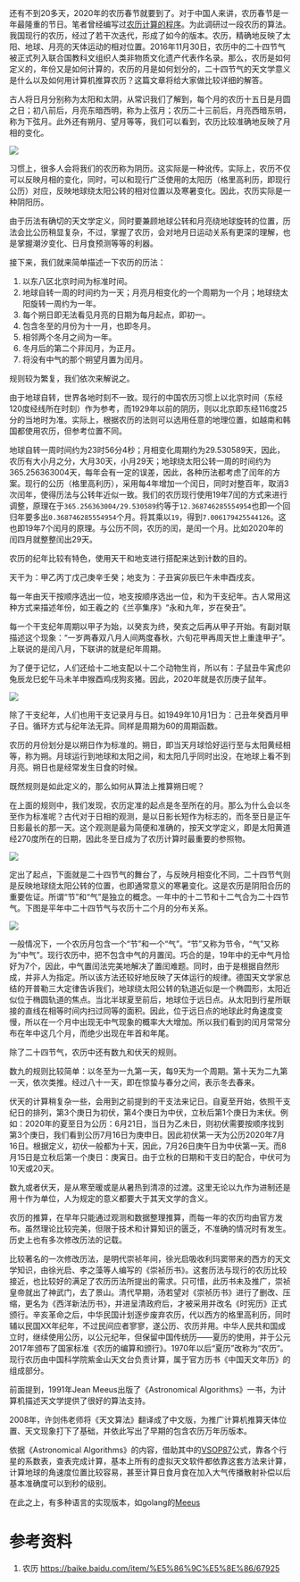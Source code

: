 还有不到20多天，2020年的农历春节就要到了。对于中国人来讲，农历春节是一年最隆重的节日。笔者曾经编写过[农历计算的程序](http://hao.360.com/rili/#cid=youlike)。为此调研过一段农历的算法。我国现行的农历，经过了若干次迭代，形成了如今的版本。农历，精确地反映了太阳、地球、月亮的天体运动的相对位置。2016年11月30日，农历中的二十四节气被正式列入联合国教科文组织人类非物质文化遗产代表作名录。那么，农历是如何定义的，年份又是如何计算的，农历的月是如何划分的，二十四节气的天文学意义是什么以及如何用计算机推算农历？这篇文章将给大家做比较详细的解答。

古人将日月分别称为太阳和太阴，从常识我们了解到，每个月的农历十五日是月圆之日；初八前后，月亮东暗西明，称为上弦月；农历二十三前后，月亮西暗东明，称为下弦月。此外还有朔月、望月等等，我们可以看到，农历比较准确地反映了月相的变化。

![](https://p5.ssl.qhimg.com/t014237650677f19d88.jpg)

习惯上，很多人会将我们的农历称为阴历。这实际是一种讹传。实际上，农历不仅可以反映月相的变化，同时，可以和现行广泛使用的太阳历（格里高利历，即现行公历）对应，反映地球绕太阳公转的相对位置以及寒暑变化。因此，农历实际是一种阴阳历。

由于历法有确切的天文学定义，同时要兼顾地球公转和月亮绕地球旋转的位置，历法会比公历稍显复杂，不过，掌握了农历，会对地月日运动关系有更深的理解，也是掌握潮汐变化、日月食预测等等的利器。

接下来，我们就来简单描述一下农历的历法：


1. 以东八区北京时间为标准时间。 
1. 地球自转一周的时间约为一天；月亮月相变化的一个周期为一个月；地球绕太阳旋转一周约为一年。
1. 每个朔日即无法看见月亮的日期为每月起点，即初一。
1. 包含冬至的月份为十一月，也即冬月。
1. 相邻两个冬月之间为一年。
1. 冬月后的第二个非闰月，为正月。
1. 将没有中气的那个朔望月置为闰月。

规则较为繁复，我们依次来解说之。

由于地球自转，世界各地时刻不一致。现行的中国农历习惯上以北京时间（东经120度经线所在时刻）作为参考，而1929年以前的阴历，则以北京即东经116度25分的当地时为准。实际上，根据农历的法则可以选用任意的地理位置，如越南和韩国都使用农历，但参考位置不同。

地球自转一周时间约为23时56分4秒；月相变化周期约为29.530589天，因此，农历有大小月之分，大月30天，小月29天；地球绕太阳公转一周的时间约为365.256363004天，每年会有一定的误差，因此，各种历法都考虑了闰年的方案。现行的公历（格里高利历），采用每4年增加一个闰日，同时对整百年，取消3次闰年，使得历法与公转年近似一致。我们的农历现行使用19年7闰的方式来进行调整，原理在于`365.256363004/29.530589`约等于`12.368746285554954`也即一个回归年要多出`0.368746285554954`个月。将其乘以`19`，得到`7.006179425544126`。这也即19年7个闰月的原理。与公历不同，农历的闰，是闰一个月。比如2020年的闰四月就整整闰出29天。

农历的纪年比较有特色，使用天干和地支进行搭配来达到计数的目的。

天干为：甲乙丙丁戊己庚辛壬癸；地支为：子丑寅卯辰巳午未申酉戌亥。

每一年由天干按顺序选出一位，地支按顺序选出一位，和为干支纪年。古人常用这种方式来描述年份，如王羲之的《兰亭集序》“永和九年，岁在癸丑”。

每一个干支纪年周期以甲子为始，以癸亥为终，癸亥之后再从甲子开始。有副对联描述这个现象：“一岁两春双八月人间两度春秋，六旬花甲再周天世上重逢甲子”。上联说的是闰八月，下联讲的就是纪年周期。

为了便于记忆，人们还给十二地支配以十二个动物生肖，所以有：子鼠丑牛寅虎卯兔辰龙巳蛇午马未羊申猴酉鸡戌狗亥猪。因此，2020年就是农历庚子鼠年。

![](https://p5.ssl.qhimg.com/t01b65070dd48821df6.jpg)

除了干支纪年，人们也用干支记录月与日。如1949年10月1日为：己丑年癸酉月甲子日。循环方式与纪年法无异。同样是周期为60的周期函数。

农历的月份划分是以朔日作为标准的。朔日，即当天月球恰好运行至与太阳黄经相等，称为朔。月球运行到地球和太阳之间，和太阳几乎同时出没，在地球上看不到月亮。朔日也是经常发生日食的时候。

既然规则是如此定义的，那么如何从算法上推算朔日呢？

在上面的规则中，我们发现，农历定准的起点是冬至所在的月。那么为什么会以冬至作为标准呢？古代对于日相的观测，是以日影长短作为标志的，而冬至日是正午日影最长的那一天。这个观测是最为简便和准确的，按天文学定义，即是太阳黄道经270度所在的日期，因此冬至日成为了农历计算时最重要的参照物。

![](https://p1.ssl.qhimg.com/t012e6e69b1a32a127f.jpg)

定出了起点，下面就是二十四节气的舞台了，与反映月相变化不同，二十四节气则是反映地球绕太阳公转的位置，也即通常意义的寒暑变化。这是农历是阴阳合历的重要佐证。所谓“节”和“气”是独立的概念。一年中的十二节和十二气合为二十四节气。下图是平年中二十四节气与农历十二个月的分布关系。

![](https://p5.ssl.qhimg.com/t01686af3a4333dc66c.jpg)

一般情况下，一个农历月包含一个“节”和一个“气”。“节”又称为节令，“气”又称为“中气”。现行农历中，把不包含中气的月置闰。巧合的是，19年中的无中气月恰好为7个，因此，中气置闰法完美地解决了置闰难题。同时，由于是根据自然形成，并非人为指定。所以该方法还较好地反映了天体运行的规律。德国天文学家总结的开普勒三大定律告诉我们，地球绕太阳公转的轨道近似是一个椭圆形，太阳近似位于椭圆轨道的焦点。当北半球夏至前后，地球位于远日点。从太阳到行星所联接的直线在相等时间内扫过同等的面积。因此，位于远日点的地球此时角速度变慢，所以在一个月中出现无中气现象的概率大大增加。所以我们看到的闰月常常分布在年中这几个月，而绝少出现在年首和年尾。

除了二十四节气，农历中还有数九和伏天的规则。

数九的规则比较简单：以冬至为一九第一天，每9天为一个周期。第十天为二九第一天，依次类推。经过八十一天，即在惊蛰与春分之间，表示冬去春来。

伏天的计算稍复杂一些，会用到之前提到的干支法来记日。自夏至开始，依照干支纪日的排列，第3个庚日为初伏，第4个庚日为中伏，立秋后第1个庚日为末伏。例如：2020年的夏至日为公历：6月21日，当日为乙未日，则初伏需要按顺序找到第3个庚日，我们看到公历7月16日为庚申日。因此初伏第一天为公历2020年7月16日。根据定义，初伏一般都为十天，因此，7月26日庚午日为中伏第一天。而8月15日是立秋后第一个庚日：庚寅日。由于立秋的日期和干支日的配合，中伏可为10天或20天。

数九或者伏天，是从寒至暖或是从暑热到清凉的过渡。这里无论以九作为进制还是用十作为单位，人为规定的意义都要大于其天文学的含义。

农历的推算，在早年只能通过观测和数据整理推算，而每一年的农历均由官方发布。虽然理论比较完美，但限于技术和计算知识的匮乏，不准确的情况时有发生。历史上也有多次修改历法的记载。

比较著名的一次修改历法，是明代崇祯年间，徐光启吸收利玛窦带来的西方的天文学知识，由徐光启、李之藻等人编写的《崇祯历书》。这套历法与现行的农历比较接近，也比较好的满足了农历历法所提出的需求。只可惜，此历书未及推广，崇祯皇帝就出了神武门，去了景山。清代早期，汤若望对《崇祯历书》进行了删改、压缩，更名为《西洋新法历书》，并进呈清政府后，才被采用并改名《时宪历》正式颁行。辛亥革命之后，中华民国计划逐步废弃农历，代以西方的格里高利历，同时辅以民国XX年纪年，不过民间应者寥寥，遂公历、农历并用。中华人民共和国成立时，继续使用公历，以公元纪年，但保留中国传统历——夏历的使用，并于公元2017年颁布了国家标准《农历的编算和颁行》。1970年以后“夏历”改称为“农历”。现行农历由中国科学院紫金山天文台负责计算，属于官方历书《中国天文年历》的组成部分。

前面提到，1991年Jean Meeus出版了《Astronomical Algorithms》一书，为计算机描述天文学提供了很好的算法支持。

2008年，许剑伟老师将《天文算法》翻译成了中文版，为推广计算机推算天体位置、天文现象打下了基础，并依此写出了早期的包含农历万年历版本。

依据《Astronomical Algorithms》的内容，借助其中的[VSOP87](https://en.wikipedia.org/wiki/VSOP_(planets)#VSOP87)公式，靠各个行星的系数表，查表完成计算，基本上所有的虚拟天文软件都依靠这套方法来计算，计算地球的角速度位置比较容易，甚至计算日食月食在加入大气传播散射补偿以后基本准确度可以到秒的级别。

在此之上，有多种语言的实现版本，如golang的[Meeus](https://github.com/soniakeys/meeus)




# 参考资料
1. 农历 https://baike.baidu.com/item/%E5%86%9C%E5%8E%86/67925